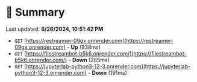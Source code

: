 # 📖 Summary
Last updated: **6/26/2024, 10:51:42 PM**

- `GET` [https://restreamer-09gx.onrender.com](https://restreamer-09gx.onrender.com) - **Up** (938ms)
- `GET` [https://filestreambot-b5k6.onrender.com/](https://filestreambot-b5k6.onrender.com/) - **Down** (285ms)
- `GET` [https://jupyterlab-python3-12-3.onrender.com](https://jupyterlab-python3-12-3.onrender.com) - **Down** (191ms)
